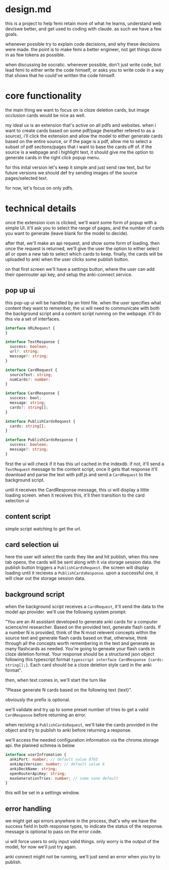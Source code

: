 # design.md

this is a project to help femi retain more of what he learns, understand web dev/swe better, and get used to coding with claude. as such we have a few goals.

whenever possible try to explain code decisions, and why these decisions were made. the point is to make femi a better engineer, not get things done in as few tokens as possible.

when discussing be socratic. whenever possible, don't just write code, but lead femi to either write the code himself, or asks you to write code in a way that shows that he could've written the code himself.

# core functionality

the main thing we want to focus on is cloze deletion cards, but image occlusion cards would be nice as well. 

my ideal ux is an extension that's active on all pdfs and websites. when i want to create cards based on some pdf/page (hereafter refered to as a source), i'll click the extension and allow the model to either generate cards based on the entire source, or if the page is a pdf, allow me to select a subset of pdf sections/pages that i want to base the cards off of. if the source is a webpage and i highlight text, it should give me the option to generate cards in the right click popup menu.

for this inital version let's keep it simple and just send raw text, but for future versions we should def try sending images of the source pages/selected text.

for now, let's focus on only pdfs.

# technical details

once the extension icon is clicked, we'll want some form of popup with a simple UI. it'll ask you to select the range of pages, and the number of cards you want to generate (leave blank for the model to decide).

after that, we'll make an api request, and show some form of loading. then once the request is returned, we'll give the user the option to either select all or open a new tab to select which cards to keep. finally, the cards will be uploaded to anki when the user clicks some publish button. 

on that first screen we'll have a settings button, where the user can add their openrouter api key, and setup the anki-connect service.

## pop up ui

this pop-up ui will be handled by an html file. when the user specifies what content they want to remember, the ui will need to communicate with both the background script and a content script running on the webpage. it'll do this via a set of interfaces.

```typescript
interface URLRequest {
}

interface TextResponse {
  success: boolean;
  url?: string;
  message?: string;
}

interface CardRequest {
  sourceText: string;
  numCards?: number;
}

interface CardResponse {
  success: bool;
  message: string;
  cards?: string[];
}

interface PublishCardsRequest {
  cards: string[];
}

interface PublishCardsResponse {
  success: boolean;
  message?: string;
}
```

first the ui will check if it has this url cached in the indexdb. if not, it'll send a `TextRequest` message to the content script, once it gets that response it'll download and parse the text with pdf.js and send a `CardRequest` to the background script. 

until it receives the CardResponse message, this ui will display a little loading screen. when it receives this, it'll then transition to the card selection ui

## content script

simple script watching to get the url.


## card selection ui

here the user will select the cards they like and hit publish, when this new tab opens, the cards will be sent along with it via storage session data. the publish button triggers a `PublishCardsRequest`. the screen will display loading until it recieves a `PublishCardsResponse`. upon a successful one, it will clear out the storage session data.

## background script
when the background script receives a `CardRequest`, it'll send the data to the model api provider. we'll use the following system prompt: 

"You are an AI assistant developed to generate anki cards for a computer science/ml researcher. Based on the provided text, generate flash cards. If a number N is provided, think of the N most relevent concepts within the source text and generate flash cards based on that, otherwise, think through all the concepts worth remembering in the text and generate as many flashcards as needed. You're going to geneate your flash cards in cloze deletion format. Your response should be a structured json object following this typescript format ```typescript interface CardResponse {cards: string[];}```. Each card should be a cloze deletion style card in the anki format". 

then, when text comes in, we'll start the turn like 

"Please generate N cards based on the following text {text}". 

obviously the prefix is optional.

we'll validate and try up to some preset number of tries to get a valid `CardResponse` before returning an error.

when reciving a `PublishCardsRequest`, we'll take the cards provided in the object and try to publish to anki before returning a response.

we'll access the needed configuration information via the chrome.storage api. the planned schmea is below

```typescript
interface userInfromation {
  ankiPort: number; // default value 8765
  ankiApiVersion: number; // default value 6
  ankiDeckName: string;
  openRouterApiKey: string;
  maxGenerationTries: number; // some sane default
}
```

this will be set in a settings window.

## error handling

we might get api errors anywhere in the process, that's why we have the success field in both response types, to indicate the status of the response. message is optional to pass on the error code.

ui will force users to only input valid things. only worry is the output of the model, for now we'll just try again.

anki connect might not be running, we'll just send an error when you try to publish.